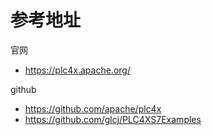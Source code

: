 # 参考地址
官网
- https://plc4x.apache.org/

github
- https://github.com/apache/plc4x
- https://github.com/glcj/PLC4XS7Examples





